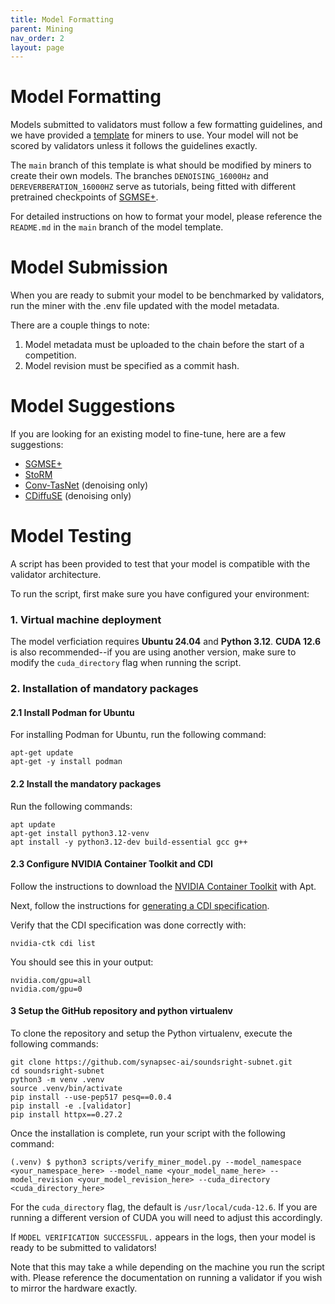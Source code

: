 ```yaml
---
title: Model Formatting
parent: Mining
nav_order: 2
layout: page
---
```

# Model Formatting

Models submitted to validators must follow a few formatting guidelines, and we have provided a [template](https://huggingface.co/synapsecai/soundsright-template) for miners to use. Your model will not be scored by validators unless it follows the guidelines exactly.

The `main` branch of this template is what should be modified by miners to create their own models. The branches `DENOISING_16000Hz` and `DEREVERBERATION_16000HZ` serve as tutorials, being fitted with different pretrained checkpoints of [SGMSE+](https://huggingface.co/sp-uhh/speech-enhancement-sgmse). 

For detailed instructions on how to format your model, please reference the `README.md` in the `main` branch of the model template.

# Model Submission

When you are ready to submit your model to be benchmarked by validators, run the miner with the .env file updated with the model metadata.

There are a couple things to note:

1. Model metadata must be uploaded to the chain before the start of a competition.
2. Model revision must be specified as a commit hash.

# Model Suggestions

If you are looking for an existing model to fine-tune, here are a few suggestions:

- [SGMSE+](https://huggingface.co/sp-uhh/speech-enhancement-sgmse)
- [StoRM](https://github.com/sp-uhh/storm/)
- [Conv-TasNet](https://github.com/JusperLee/Conv-TasNet) (denoising only)
- [CDiffuSE](https://github.com/neillu23/CDiffuSE) (denoising only)

# Model Testing

A script has been provided to test that your model is compatible with the validator architecture. 

To run the script, first make sure you have configured your environment:

### 1. Virtual machine deployment
The model verficiation requires **Ubuntu 24.04** and **Python 3.12**. **CUDA 12.6** is also recommended--if you are using another version, make sure to modify the `cuda_directory` flag when running the script.

### 2. Installation of mandatory packages

#### 2.1 Install Podman for Ubuntu 

For installing Podman for Ubuntu, run the following command:
```
apt-get update
apt-get -y install podman
```

#### 2.2 Install the mandatory packages

Run the following commands:
```
apt update 
apt-get install python3.12-venv
apt install -y python3.12-dev build-essential gcc g++
```

#### 2.3 Configure NVIDIA Container Toolkit and CDI

Follow the instructions to download the [NVIDIA Container Toolkit](https://docs.nvidia.com/datacenter/cloud-native/container-toolkit/latest/install-guide.html) with Apt.

Next, follow the instructions for [generating a CDI specification](https://docs.nvidia.com/datacenter/cloud-native/container-toolkit/latest/cdi-support.html).

Verify that the CDI specification was done correctly with:
```
nvidia-ctk cdi list
```
You should see this in your output:
```
nvidia.com/gpu=all
nvidia.com/gpu=0
```

#### 3 Setup the GitHub repository and python virtualenv
To clone the repository and setup the Python virtualenv, execute the following commands:

```
git clone https://github.com/synapsec-ai/soundsright-subnet.git
cd soundsright-subnet
python3 -m venv .venv
source .venv/bin/activate
pip install --use-pep517 pesq==0.0.4
pip install -e .[validator]
pip install httpx==0.27.2
```

Once the installation is complete, run your script with the following command:
```
(.venv) $ python3 scripts/verify_miner_model.py --model_namespace <your_namespace_here> --model_name <your_model_name_here> --model_revision <your_model_revision_here> --cuda_directory <cuda_directory_here>
```

For the `cuda_directory` flag, the default is `/usr/local/cuda-12.6`. If you are running a different version of CUDA you will need to adjust this accordingly.

If `MODEL VERIFICATION SUCCESSFUL.` appears in the logs, then your model is ready to be submitted to validators! 

Note that this may take a while depending on the machine you run the script with. Please reference the documentation on running a validator if you wish to mirror the hardware exactly.